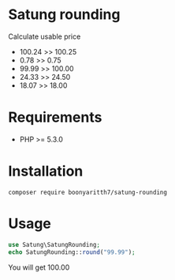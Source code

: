 # Satung rounding

Calculate usable price 
 - 100.24 >> 100.25
 - 0.78 >> 0.75
 - 99.99 >> 100.00
 - 24.33 >> 24.50
 - 18.07 >> 18.00
 
# Requirements
* PHP >= 5.3.0

# Installation

```psh
composer require boonyaritth7/satung-rounding
```
# Usage

```php
use Satung\SatungRounding;
echo SatungRounding::round("99.99");
```
You will get 100.00
